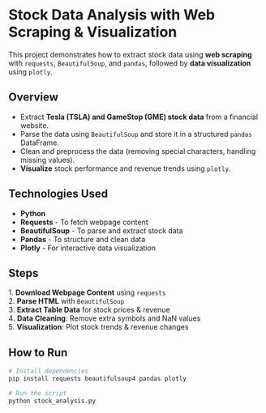# Stock Data Analysis with Web Scraping & Visualization  

This project demonstrates how to extract stock data using **web scraping** with `requests`, `BeautifulSoup`, and `pandas`, followed by **data visualization** using `plotly`.  

## Overview  
- Extract **Tesla (TSLA) and GameStop (GME) stock data** from a financial website.  
- Parse the data using `BeautifulSoup` and store it in a structured `pandas` DataFrame.  
- Clean and preprocess the data (removing special characters, handling missing values).  
- **Visualize** stock performance and revenue trends using `plotly`.  

## Technologies Used  
- **Python**  
- **Requests** - To fetch webpage content  
- **BeautifulSoup** - To parse and extract stock data  
- **Pandas** - To structure and clean data  
- **Plotly** - For interactive data visualization  

## Steps  
1️. **Download Webpage Content** using `requests`  
2️. **Parse HTML** with `BeautifulSoup`  
3️. **Extract Table Data** for stock prices & revenue  
4️. **Data Cleaning**: Remove extra symbols and NaN values  
5️. **Visualization**: Plot stock trends & revenue changes  

## How to Run  
```python
# Install dependencies
pip install requests beautifulsoup4 pandas plotly

# Run the script
python stock_analysis.py


